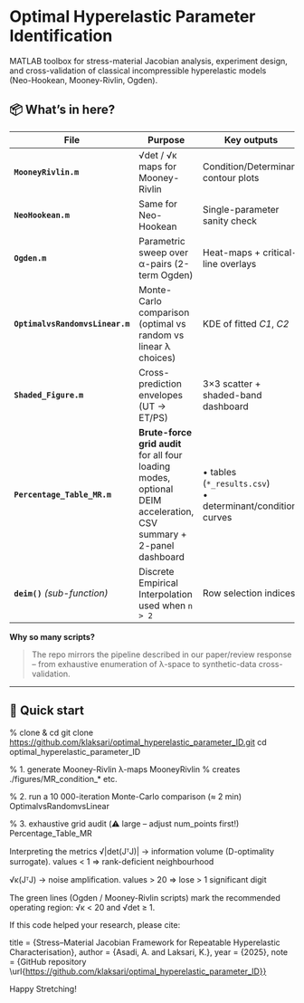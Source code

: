 # Optimal Hyperelastic Parameter Identification  
MATLAB toolbox for stress-material Jacobian analysis, experiment design,  
and cross-validation of classical incompressible hyperelastic models  
(Neo-Hookean, Mooney-Rivlin, Ogden).



## 📦 What’s in here?

| File | Purpose | Key outputs |
|------|---------|-------------|
| **`MooneyRivlin.m`** | √det / √κ maps for Mooney-Rivlin | Condition/Determinant contour plots |
| **`NeoHookean.m`** | Same for Neo-Hookean | Single-parameter sanity check |
| **`Ogden.m`** | Parametric sweep over α-pairs (2-term Ogden) | Heat-maps + critical-line overlays |
| **`OptimalvsRandomvsLinear.m`** | Monte-Carlo comparison (optimal vs random vs linear λ choices) | KDE of fitted *C1*, *C2* |
| **`Shaded_Figure.m`** | Cross-prediction envelopes (UT → ET/PS) | 3×3 scatter + shaded-band dashboard |
| **`Percentage_Table_MR.m`** | **Brute-force grid audit** for all four loading modes, optional DEIM acceleration, CSV summary + 2-panel dashboard | • tables (`*_results.csv`) <br>• determinant/condition curves |
| **`deim()`** *(sub-function)* | Discrete Empirical Interpolation used when `n > 2` | Row selection indices |

**Why so many scripts?**  
> The repo mirrors the pipeline described in our paper/review response – from exhaustive
> enumeration of λ-space to synthetic-data cross-validation.

---

## 🚀 Quick start

% clone & cd
git clone https://github.com/klaksari/optimal_hyperelastic_parameter_ID.git
cd optimal_hyperelastic_parameter_ID

% 1. generate Mooney-Rivlin λ-maps
MooneyRivlin              % creates ./figures/MR_condition_* etc.

% 2. run a 10 000-iteration Monte-Carlo comparison (≈ 2 min)
OptimalvsRandomvsLinear

% 3. exhaustive grid audit (⚠️ large – adjust num_points first!)
Percentage_Table_MR


Interpreting the metrics
√|det(JᵀJ)| → information volume (D-optimality surrogate).
values < 1 ⇒ rank-deficient neighbourhood

√κ(JᵀJ) → noise amplification.
values > 20 ⇒ lose > 1 significant digit

The green lines (Ogden / Mooney-Rivlin scripts) mark the recommended
operating region: √κ < 20 and √det ≥ 1.

If this code helped your research, please cite:


title   = {Stress–Material Jacobian Framework for Repeatable Hyperelastic Characterisation},
author  = {Asadi, A. and Laksari, K.},
year    = {2025},
note    = {GitHub repository \url{https://github.com/klaksari/optimal_hyperelastic_parameter_ID}}


Happy Stretching!

